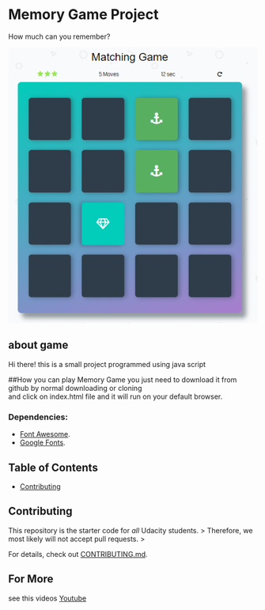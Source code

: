 # Memory Game Project

How much can you  remember?

![game image](img/game.png "Memory Game ")

## about game

Hi there! this is a small project programmed using java script  

##How you can play Memory Game
you just need to download it from github by normal downloading or cloning  
and click on index.html file and it will run on your default browser.  

### Dependencies:
* [Font Awesome](https://fontawesome.com/).
* [Google Fonts](https://fonts.google.com/). 

## Table of Contents

* [Contributing](#contributing)



## Contributing

This repository is the starter code for _all_ Udacity students. > 
 Therefore, we most likely will not accept pull requests.  >

For details, check out [CONTRIBUTING.md](CONTRIBUTING.md).

## For More 
see this videos 
<a href="https://www.youtube.com/user/Udacity">Youtube</a>


